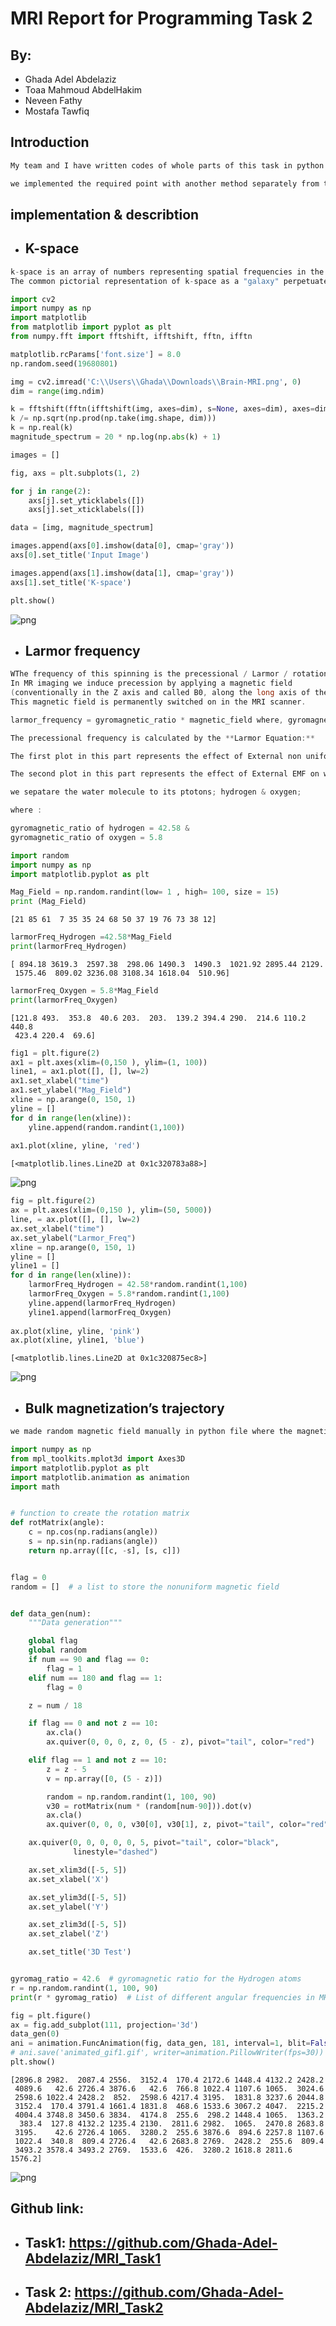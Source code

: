 # MRI Report for Programming Task 2
## By:
* Ghada Adel Abdelaziz
* Toaa Mahmoud AbdelHakim
* Neveen Fathy
* Mostafa Tawfiq
## Introduction
```c
My team and I have written codes of whole parts of this task in python by using jupyter notepook of Anaconda3.

we implemented the required point with another method separately from that we used in task 1.
```
## implementation & describtion
* ## K-space 
```c
k-space is an array of numbers representing spatial frequencies in the MR image.
The common pictorial representation of k-space as a "galaxy" perpetuates the mystery. Each "star" in k-space is just a data point derived directly from the MR signal. The brightness of each star represents the relative contribution of that star's unique spatial frequency to the final image.

```
```python
import cv2
import numpy as np
import matplotlib
from matplotlib import pyplot as plt
from numpy.fft import fftshift, ifftshift, fftn, ifftn
```


```python
matplotlib.rcParams['font.size'] = 8.0
np.random.seed(19680801)

img = cv2.imread('C:\\Users\\Ghada\\Downloads\\Brain-MRI.png', 0)
dim = range(img.ndim)

k = fftshift(fftn(ifftshift(img, axes=dim), s=None, axes=dim), axes=dim)
k /= np.sqrt(np.prod(np.take(img.shape, dim)))
k = np.real(k)
magnitude_spectrum = 20 * np.log(np.abs(k) + 1)

images = []

fig, axs = plt.subplots(1, 2)

for j in range(2):
    axs[j].set_yticklabels([])
    axs[j].set_xticklabels([])

data = [img, magnitude_spectrum]

images.append(axs[0].imshow(data[0], cmap='gray'))
axs[0].set_title('Input Image')

images.append(axs[1].imshow(data[1], cmap='gray'))
axs[1].set_title('K-space')

plt.show()
```


![png](Brain-MRI-K-space.png)

* ## Larmor frequency
```c
WThe frequency of this spinning is the precessional / Larmor / rotational frequency. 
In MR imaging we induce precession by applying a magnetic field 
(conventionally in the Z axis and called B0, along the long axis of the patient). 
This magnetic field is permanently switched on in the MRI scanner.

larmor_frequency = gyromagnetic_ratio * magnetic_field where, gyromagnetic_ratio = 42.58MHz/T

The precessional frequency is calculated by the **Larmor Equation:**
```
```c
The first plot in this part represents the effect of External non uniform electromagnetic-field (EMF) along the whole body (which is represented by X _axis), (Y _axis) represents the range of values of EMF (from 1 :  Tesla) through different points through body due to the non-uniformity effect of External EMF, so not all points along the whole body must have the same effect of External EMF which is represented by upper plot.
```

```c
The second plot in this part represents the effect of External EMF on water molecules through the whole body( X _axis), (Y _axis) represents the multiplication of gyromagnetic ratio of both hydrogen & oxygen protons what the water molecules contain by External EMF ( 1000m T : 1500 m T), this plot shows that the non-uniformity effect of External EMF on water molecules through human’s body.
```

```c
we sepatare the water molecule to its ptotons; hydrogen & oxygen; 

where :

gyromagnetic_ratio of hydrogen = 42.58 &
gyromagnetic_ratio of oxygen = 5.8

```
```python
import random
import numpy as np
import matplotlib.pyplot as plt
```


```python
Mag_Field = np.random.randint(low= 1 , high= 100, size = 15)
print (Mag_Field)
```

    [21 85 61  7 35 35 24 68 50 37 19 76 73 38 12]
    


```python
larmorFreq_Hydrogen =42.58*Mag_Field
print(larmorFreq_Hydrogen)
```

    [ 894.18 3619.3  2597.38  298.06 1490.3  1490.3  1021.92 2895.44 2129.
     1575.46  809.02 3236.08 3108.34 1618.04  510.96]
    


```python
larmorFreq_Oxygen = 5.8*Mag_Field
print(larmorFreq_Oxygen)
```

    [121.8 493.  353.8  40.6 203.  203.  139.2 394.4 290.  214.6 110.2 440.8
     423.4 220.4  69.6]
    


```python
fig1 = plt.figure(2)
ax1 = plt.axes(xlim=(0,150 ), ylim=(1, 100))
line1, = ax1.plot([], [], lw=2)
ax1.set_xlabel("time")
ax1.set_ylabel("Mag_Field")
xline = np.arange(0, 150, 1)
yline = []
for d in range(len(xline)):
    yline.append(random.randint(1,100))
    
ax1.plot(xline, yline, 'red')
```




    [<matplotlib.lines.Line2D at 0x1c320783a88>]




![png](output_4_1.png)



```python
fig = plt.figure(2)
ax = plt.axes(xlim=(0,150 ), ylim=(50, 5000))
line, = ax.plot([], [], lw=2)
ax.set_xlabel("time")
ax.set_ylabel("Larmor_Freq")
xline = np.arange(0, 150, 1)
yline = []
yline1 = []
for d in range(len(xline)):
    larmorFreq_Hydrogen = 42.58*random.randint(1,100)
    larmorFreq_Oxygen = 5.8*random.randint(1,100)
    yline.append(larmorFreq_Hydrogen)
    yline1.append(larmorFreq_Oxygen)
    
ax.plot(xline, yline, 'pink')
ax.plot(xline, yline1, 'blue')
```




    [<matplotlib.lines.Line2D at 0x1c320875ec8>]




![png](output_5_1.png)


* ## Bulk magnetization’s trajectory

```c
we made random magnetic field manually in python file where the magnetic field increased rapidly till the trajectory reach the Z-axis.

```
```python
import numpy as np
from mpl_toolkits.mplot3d import Axes3D
import matplotlib.pyplot as plt
import matplotlib.animation as animation
import math


# function to create the rotation matrix
def rotMatrix(angle):
    c = np.cos(np.radians(angle))
    s = np.sin(np.radians(angle))
    return np.array([[c, -s], [s, c]])


flag = 0
random = []  # a list to store the nonuniform magnetic field


def data_gen(num):
    """Data generation"""

    global flag
    global random
    if num == 90 and flag == 0:
        flag = 1
    elif num == 180 and flag == 1:
        flag = 0

    z = num / 18

    if flag == 0 and not z == 10:
        ax.cla()
        ax.quiver(0, 0, 0, z, 0, (5 - z), pivot="tail", color="red")

    elif flag == 1 and not z == 10:
        z = z - 5
        v = np.array([0, (5 - z)])

        random = np.random.randint(1, 100, 90)
        v30 = rotMatrix(num * (random[num-90])).dot(v)
        ax.cla()
        ax.quiver(0, 0, 0, v30[0], v30[1], z, pivot="tail", color="red")

    ax.quiver(0, 0, 0, 0, 0, 5, pivot="tail", color="black",
              linestyle="dashed")

    ax.set_xlim3d([-5, 5])
    ax.set_xlabel('X')

    ax.set_ylim3d([-5, 5])
    ax.set_ylabel('Y')

    ax.set_zlim3d([-5, 5])
    ax.set_zlabel('Z')

    ax.set_title('3D Test')


gyromag_ratio = 42.6  # gyromagnetic ratio for the Hydrogen atoms
r = np.random.randint(1, 100, 90)
print(r * gyromag_ratio)  # List of different angular frequencies in MHz

fig = plt.figure()
ax = fig.add_subplot(111, projection='3d')
data_gen(0)
ani = animation.FuncAnimation(fig, data_gen, 181, interval=1, blit=False)
# ani.save('animated_gif1.gif', writer=animation.PillowWriter(fps=30))
plt.show()
```

    [2896.8 2982.  2087.4 2556.  3152.4  170.4 2172.6 1448.4 4132.2 2428.2
     4089.6   42.6 2726.4 3876.6   42.6  766.8 1022.4 1107.6 1065.  3024.6
     2598.6 1022.4 2428.2  852.  2598.6 4217.4 3195.  1831.8 3237.6 2044.8
     3152.4  170.4 3791.4 1661.4 1831.8  468.6 1533.6 3067.2 4047.  2215.2
     4004.4 3748.8 3450.6 3834.  4174.8  255.6  298.2 1448.4 1065.  1363.2
      383.4  127.8 4132.2 1235.4 2130.  2811.6 2982.  1065.  2470.8 2683.8
     3195.    42.6 2726.4 1065.  3280.2  255.6 3876.6  894.6 2257.8 1107.6
     1022.4  340.8  809.4 2726.4   42.6 2683.8 2769.  2428.2  255.6  809.4
     3493.2 3578.4 3493.2 2769.  1533.6  426.  3280.2 1618.8 2811.6 1576.2]
    


![png](nonUniformty-trajectory.png)

## Github link:
* ## Task1: https://github.com/Ghada-Adel-Abdelaziz/MRI_Task1
* ## Task 2: https://github.com/Ghada-Adel-Abdelaziz/MRI_Task2
